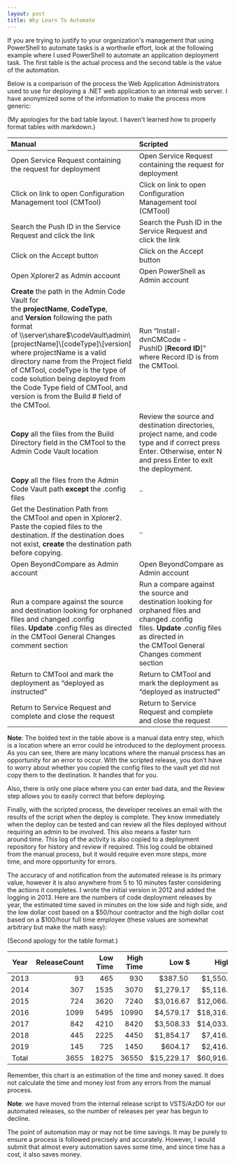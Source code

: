 ```yaml
---
layout: post
title: Why Learn To Automate
---
```


If you are trying to justify to your organization's management that using PowerShell to automate tasks is a worthwile effort,
look at the following example where I used PowerShell to automate an application deployment task.
The first table is the actual process and the second table is the value of the automation.

Below is a comparison of the process the Web Application Administrators used to use for deploying a .NET web application to an internal web server.
I have anonymized some of the information to make the process more generic:

(My apologies for the bad table layout.
I haven't learned how to properly format tables with markdown.)

Manual | Scripted
:----- | :-------
Open Service Request containing the request for deployment | Open Service Request containing the request for deployment
Click on link to open Configuration Management tool (CMTool) | Click on link to open Configuration Management tool (CMTool)
Search the Push ID in the Service Request and click the link | Search the Push ID in the Service Request and click the link
Click on the Accept button | Click on the Accept button
Open Xplorer2 as Admin account | Open PowerShell as Admin account
**Create** the path in the Admin Code Vault for the **projectName**, **CodeType**, and **Version** following the path format of \\\server\share$\codeVault\admin\\[projectName]\\[codeType]\\[version] where projectName is a valid directory name from the Project field of CMTool, codeType is the type of code solution being deployed from the Code Type field of CMTool, and version is from the Build # field of the CMTool. | Run “Install-dvnCMCode -PushID [**Record ID**]” where Record ID is from the CMTool.
**Copy** all the files from the Build Directory field in the CMTool to the Admin Code Vault location | Review the source and destination directories, project name, and code type and if correct press Enter. Otherwise, enter N and press Enter to exit the deployment.
**Copy** all the files from the Admin Code Vault path **except** the .config files | ..
Get the Destination Path from the CMTool and open in Xplorer2. Paste the copied files to the destination. If the destination does not exist, **create** the destination path before copying. | ..
Open BeyondCompare as Admin account | Open BeyondCompare as Admin account
Run a compare against the source and destination looking for orphaned files and changed .config files. **Update** .config files as directed in the CMTool General Changes comment section | Run a compare against the source and destination looking for orphaned files and changed .config files. **Update** .config files as directed in the CMTool General Changes comment section
Return to CMTool and mark the deployment as “deployed as instructed” | Return to CMTool and mark the deployment as “deployed as instructed”
Return to Service Request and complete and close the request | Return to Service Request and complete and close the request

**Note**: The bolded text in the table above is a manual data entry step, which is a location where an error could be introduced to the deployment process.
As you can see, there are many locations where the manual process has an opportunity for an error to occur.
With the scripted release, you don’t have to worry about whether you copied the config files to the vault yet did not copy them to the destination.
It handles that for you.

Also, there is only one place where you can enter bad data,
and the Review step allows you to easily correct that before deploying.

Finally, with the scripted process, the developer receives an email with the results of the script when the deploy is complete.
They know immediately when the deploy can be tested and can review all the files deployed without requiring an admin to be involved.
This also means a faster turn around time. This log of the activity is also copied to a deployment repository for history and review if required.
This log could be obtained from the manual process, but it would require even more steps, more time, and more opportunity for errors.

The accuracy of and notification from the automated release is its primary value, however it is also anywhere from 5 to 10 minutes faster considering the actions it completes. I wrote the initial version in 2012 and added the logging in 2013.
Here are the numbers of code deployment releases by year, the estimated time saved in minutes on the low side and high side, and the low dollar cost based on a $50/hour contractor and the high dollar cost based on a $100/hour full time employee (these values are somewhat arbitrary but make the math easy):

(Second apology for the table format.)

Year | ReleaseCount | Low Time | High Time | Low $ | High $
:--: | -----------: | -------: | --------: | ----: | -----:
2013 | 93 | 465 | 930 | $387.50 | $1,550.00
2014 | 307 | 1535 | 3070 | $1,279.17 | $5,116.67
2015 | 724 | 3620 | 7240 | $3,016.67 | $12,066.67
2016 | 1099 | 5495 | 10990 | $4,579.17 | $18,316.67
2017 | 842 | 4210 | 8420 | $3,508.33 | $14,033.33
2018 | 445 | 2225 | 4450 | $1,854.17 | $7,416.67
2019 | 145 | 725 | 1450 | $604.17 | $2,416.67
Total | 3655 | 18275 | 36550 | $15,229.17 | $60,916.67

Remember, this chart is an estimation of the time and money saved.
It does not calculate the time and money lost from any errors from the manual process.

**Note**: we have moved from the internal release script to VSTS/AzDO for our automated releases, so the number of releases per year has begun to decline.

The point of automation may or may not be time savings.
It may be purely to ensure a process is followed precisely and accurately.
However, I would submit that almost every automation saves some time, and since time has a cost, it also saves money. 